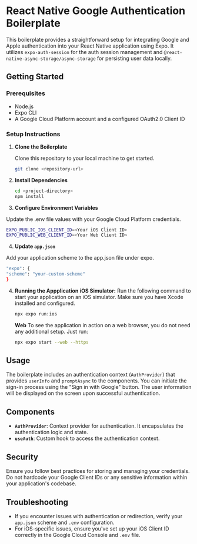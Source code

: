 # React Native Google Authentication Boilerplate

This boilerplate provides a straightforward setup for integrating Google and Apple authentication into your React Native application using Expo. It utilizes `expo-auth-session` for the auth session management and `@react-native-async-storage/async-storage` for persisting user data locally.

## Getting Started

### Prerequisites

- Node.js
- Expo CLI
- A Google Cloud Platform account and a configured OAuth2.0 Client ID

### Setup Instructions

1. **Clone the Boilerplate**

   Clone this repository to your local machine to get started.

   ```sh
   git clone <repository-url>
   ```

2. **Install Dependencies**

   ```sh
   cd <project-directory>
   npm install
   ```

3. **Configure Environment Variables**

Update the .env file values with your Google Cloud Platform credentials.

```sh
EXPO_PUBLIC_IOS_CLIENT_ID=<Your iOS Client ID>
EXPO_PUBLIC_WEB_CLIENT_ID=<Your Web Client ID>
```

4.  **Update `app.json`**

Add your application scheme to the app.json file under expo.

```sh
"expo": {
"scheme": "your-custom-scheme"
}
```

4. **Running the Appplication**
   **iOS Simulator:**
   Run the following command to start your application on an iOS simulator. Make sure you have Xcode installed and configured.

   ```sh
   npx expo run:ios
   ```

   **Web**
   To see the application in action on a web browser, you do not need any additional setup. Just run:

   ```sh
   npx expo start --web --https
   ```

## Usage

The boilerplate includes an authentication context (`AuthProvider`) that provides `userInfo` and `promptAsync` to the components. You can initiate the sign-in process using the "Sign in with Google" button. The user information will be displayed on the screen upon successful authentication.

## Components

- **`AuthProvider`**: Context provider for authentication. It encapsulates the authentication logic and state.
- **`useAuth`**: Custom hook to access the authentication context.

## Security

Ensure you follow best practices for storing and managing your credentials. Do not hardcode your Google Client IDs or any sensitive information within your application's codebase.

## Troubleshooting

- If you encounter issues with authentication or redirection, verify your `app.json` scheme and `.env` configuration.
- For iOS-specific issues, ensure you've set up your iOS Client ID correctly in the Google Cloud Console and `.env` file.
